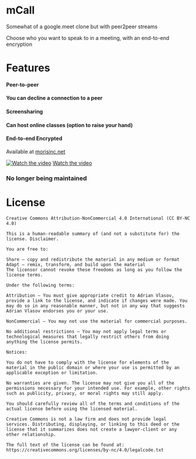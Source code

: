 # mCall
Somewhat of a google.meet clone but with peer2peer streams

Choose who you want to speak to in a meeting, with an end-to-end encryption


# Features
#### Peer-to-peer
#### You can decline a connection to a peer
#### Screensharing
#### Can host online classes (option to raise your hand)
#### End-to-end Encrypted


Available at <a href="https://mcall.morisinc.net/build">morisinc.net</a>
<!--img width="778" alt="Screenshot 2024-08-04 at 00 00 13" src="https://github.com/user-attachments/assets/1f196271-4096-4ffe-a607-75ce0f6dd9da"-->


[![Watch the video](https://github.com/user-attachments/assets/1f196271-4096-4ffe-a607-75ce0f6dd9da)](https://cdn.morisinc.net/2022-07-11%2020-03-14.mp4)
[Watch the video](https://cdn.morisinc.net/2022-07-11%2020-03-14.mp4)


### No longer being maintained

# License
```
Creative Commons Attribution-NonCommercial 4.0 International (CC BY-NC 4.0)

This is a human-readable summary of (and not a substitute for) the license. Disclaimer.

You are free to:

Share — copy and redistribute the material in any medium or format
Adapt — remix, transform, and build upon the material
The licensor cannot revoke these freedoms as long as you follow the license terms.

Under the following terms:

Attribution — You must give appropriate credit to Adrian Vlasov, provide a link to the license, and indicate if changes were made. You may do so in any reasonable manner, but not in any way that suggests Adrian Vlasov endorses you or your use.

NonCommercial — You may not use the material for commercial purposes.

No additional restrictions — You may not apply legal terms or technological measures that legally restrict others from doing anything the license permits.

Notices:

You do not have to comply with the license for elements of the material in the public domain or where your use is permitted by an applicable exception or limitation.

No warranties are given. The license may not give you all of the permissions necessary for your intended use. For example, other rights such as publicity, privacy, or moral rights may still apply.

You should carefully review all of the terms and conditions of the actual license before using the licensed material.

Creative Commons is not a law firm and does not provide legal services. Distributing, displaying, or linking to this deed or the license that it summarizes does not create a lawyer-client or any other relationship.

The full text of the license can be found at: https://creativecommons.org/licenses/by-nc/4.0/legalcode.txt
```
